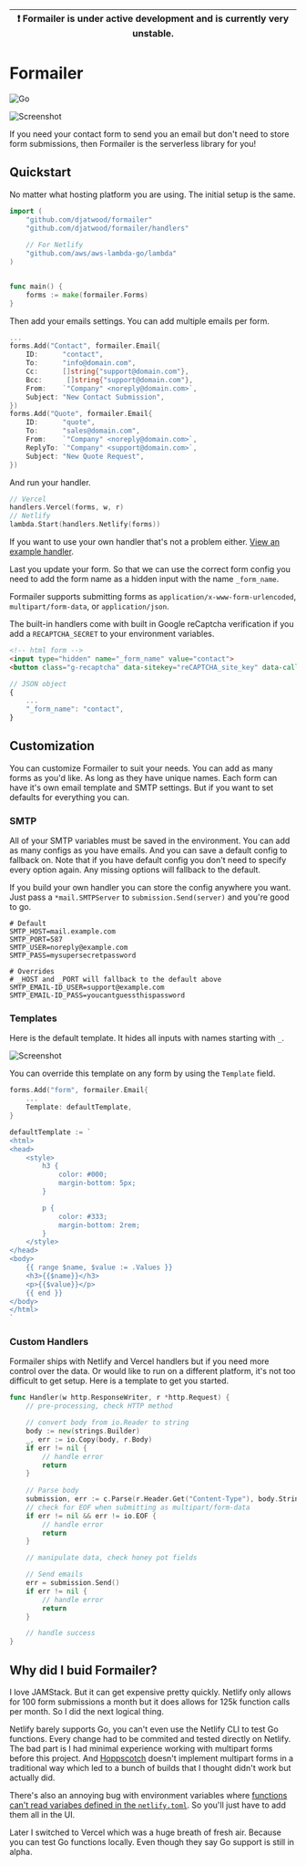 | :exclamation:  Formailer is under active development and is currently very unstable. |
| ------------------------------------------------------------------------------------ |

# Formailer

![Go](https://github.com/djatwood/formailer/workflows/Go/badge.svg)

![Screenshot](img.png)

If you need your contact form to send you an email but don't need to store form submissions, then Formailer is the serverless library for you!

## Quickstart

No matter what hosting platform you are using. The initial setup is the same.
```go
import (
	"github.com/djatwood/formailer"
	"github.com/djatwood/formailer/handlers"
	
	// For Netlify
	"github.com/aws/aws-lambda-go/lambda"
)


func main() {
	forms := make(formailer.Forms)
}
```
Then add your emails settings. You can add multiple emails per form.
```go
...
forms.Add("Contact", formailer.Email{
	ID:      "contact",
	To:      "info@domain.com",
	Cc:      []string{"support@domain.com"},
	Bcc:      []string{"support@domain.com"},
	From:    `"Company" <noreply@domain.com>`,
	Subject: "New Contact Submission",
})
forms.Add("Quote", formailer.Email{
	ID:      "quote",
	To:      "sales@domain.com",
	From:    `"Company" <noreply@domain.com>`,
	ReplyTo: `"Company" <support@domain.com>`,
	Subject: "New Quote Request",
})
```
And run your handler.
```go
// Vercel
handlers.Vercel(forms, w, r)
// Netlify
lambda.Start(handlers.Netlify(forms))
```
If you want to use your own handler that's not a problem either. [View an example handler](#user-content-custom-handlers).

Last you update your form. So that we can use the correct form config you need to add the form name as a hidden input with the name `_form_name`.

Formailer supports submitting forms as `application/x-www-form-urlencoded`, `multipart/form-data`, or `application/json`.

The built-in handlers come with built in Google reCaptcha verification if you add a `RECAPTCHA_SECRET` to your environment variables.
```html
<!-- html form -->
<input type="hidden" name="_form_name" value="contact">
<button class="g-recaptcha" data-sitekey="reCAPTCHA_site_key" data-callback='onSubmit' data-action='submit'>Submit</button>
```
```javascript
// JSON object
{
	...
	"_form_name": "contact",
}
```

## Customization

You can customize Formailer to suit your needs. You can add as many forms as you'd like. As long as they have unique names. Each form can have it's own email template and SMTP settings. But if you want to set defaults for everything you can.
### SMTP

All of your SMTP variables must be saved in the environment. You can add as many configs as you have emails. And you can save a default config to fallback on. Note that if you have default config you don't need to specify every option again. Any missing options will fallback to the default.

If you build your own handler you can store the config anywhere you want. Just pass a `*mail.SMTPServer` to `submission.Send(server)` and you're good to go.

```env
# Default
SMTP_HOST=mail.example.com
SMTP_PORT=587
SMTP_USER=noreply@example.com
SMTP_PASS=mysupersecretpassword

# Overrides
# _HOST and _PORT will fallback to the default above
SMTP_EMAIL-ID_USER=support@example.com
SMTP_EMAIL-ID_PASS=youcantguessthispassword
```

### Templates
Here is the default template. It hides all inputs with names starting with `_`.

![Screenshot](img.png)

You can override this template on any form by using the `Template` field.
```go
forms.Add("form", formailer.Email{
	...
	Template: defaultTemplate,
}

defaultTemplate := `
<html>
<head>
    <style>
        h3 {
            color: #000;
            margin-bottom: 5px;
        }

        p {
            color: #333;
            margin-bottom: 2rem;
        }
    </style>
</head>
<body>
    {{ range $name, $value := .Values }}
    <h3>{{$name}}</h3>
    <p>{{$value}}</p>
    {{ end }}
</body>
</html>
`
```

### Custom Handlers
Formailer ships with Netlify and Vercel handlers but if you need more control over the data. Or would like to run on a different platform, it's not too difficult to get setup. Here is a template to get you started.
```go
func Handler(w http.ResponseWriter, r *http.Request) {
	// pre-processing, check HTTP method

	// convert body from io.Reader to string
	body := new(strings.Builder)
	_, err := io.Copy(body, r.Body)
	if err != nil {
		// handle error
		return
	}
	
	// Parse body
	submission, err := c.Parse(r.Header.Get("Content-Type"), body.String())
	// check for EOF when submitting as multipart/form-data
	if err != nil && err != io.EOF {
		// handle error
		return
	}

	// manipulate data, check honey pot fields

	// Send emails
	err = submission.Send()
	if err != nil {
		// handle error
		return
	}

	// handle success
}
```

## Why did I buid Formailer?

I love JAMStack. But it can get expensive pretty quickly. Netlify only allows for 100 form submissions a month but it does allows for 125k function calls per month. So I did the next logical thing.

Netlify barely supports Go, you can't even use the Netlify CLI to test Go functions. Every change had to be commited and tested directly on Netlify. The bad part is I had minimal experience working with multipart forms before this project. And [Hoppscotch](https://hoppscotch.io) doesn't implement multipart forms in a traditional way which led to a bunch of builds that I thought didn't work but actually did.

There's also an annoying bug with environment variables where [functions can't read variabes defined in the `netlify.toml`](https://github.com/netlify/netlify-lambda/issues/59). So you'll just have to add them all in the UI.

Later I switched to Vercel which was a huge breath of fresh air. Because you can test Go functions locally. Even though they say Go support is still in alpha.

